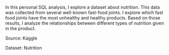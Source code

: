 In this personal SQL analysis, I explore a dataset about nutrition. This data was collected from several well-known fast-food joints. I explore which fast food joints have the most unhealthy and healthy products. Based on those results, I analyze the relationships between different types of nutrition given in the product.


Source: Kaggle


Dataset: Nutrition
